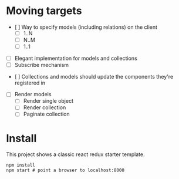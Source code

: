 # Moving targets

- [ ] Way to specify models (including relations) on the client
  - [ ] 1..N
  - [ ] N..M
  - [ ] 1..1
- [ ] Elegant implementation for models and collections
- [ ] Subscribe mechanism
- [ ] Collections and models should update the components they're registered in
- [ ] Render models
  - [ ] Render single object
  - [ ] Render collection
  - [ ] Paginate collection

# Install

This project shows a classic react redux starter template.

```
npm install
npm start # point a browser to localhost:8000
```
